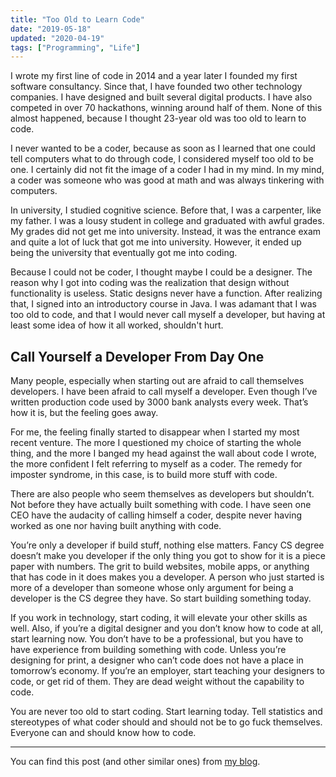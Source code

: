 ```yaml
---
title: "Too Old to Learn Code"
date: "2019-05-18"
updated: "2020-04-19"
tags: ["Programming", "Life"]
---
```


I wrote my first line of code in 2014 and a year later I founded my first software consultancy. Since that, I have founded two other technology companies. I have designed and built several digital products. I have also competed in over 70 hackathons, winning around half of them. None of this almost happened, because I thought 23-year old was too old to learn to code.

I never wanted to be a coder, because as soon as I learned that one could tell computers what to do through code, I considered myself too old to be one. I certainly did not fit the image of a coder I had in my mind. In my mind, a coder was someone who was good at math and was always tinkering with computers.

In university, I studied cognitive science. Before that, I was a carpenter, like my father. I was a lousy student in college and graduated with awful grades. My grades did not get me into university. Instead, it was the entrance exam and quite a lot of luck that got me into university. However, it ended up being the university that eventually got me into coding.

Because I could not be coder, I thought maybe I could be a designer. The reason why I got into coding was the realization that design without functionality is useless. Static designs never have a function. After realizing that, I signed into an introductory course in Java. I was adamant that I was too old to code, and that I would never call myself a developer, but having at least some idea of how it all worked, shouldn't hurt.

## Call Yourself a Developer From Day One

Many people, especially when starting out are afraid to call themselves developers. I have been afraid to call myself a developer. Even though I’ve written production code used by 3000 bank analysts every week. That’s how it is, but the feeling goes away.

For me, the feeling finally started to disappear when I started my most recent venture. The more I questioned my choice of starting the whole thing, and the more I banged my head against the wall about code I wrote, the more confident I felt referring to myself as a coder. The remedy for imposter syndrome, in this case, is to build more stuff with code.

There are also people who seem themselves as developers but shouldn’t. Not before they have actually built something with code. I have seen one CEO have the audacity of calling himself a coder, despite never having worked as one nor having built anything with code.

You’re only a developer if build stuff, nothing else matters. Fancy CS degree doesn’t make you developer if the only thing you got to show for it is a piece paper with numbers. The grit to build websites, mobile apps, or anything that has code in it does makes you a developer. A person who just started is more of a developer than someone whose only argument for being a developer is the CS degree they have. So start building something today.

If you work in technology, start coding, it will elevate your other skills as well. Also, if you’re a digital designer and you don’t know how to code at all, start learning now. You don’t have to be a professional, but you have to have experience from building something with code. Unless you’re designing for print, a designer who can’t code does not have a place in tomorrow’s economy. If you’re an employer, start teaching your designers to code, or get rid of them. They are dead weight without the capability to code.

You are never too old to start coding. Start learning today. Tell statistics and stereotypes of what coder should and should not be to go fuck themselves. Everyone can and should know how to code.

---

You can find this post (and other similar ones) from [my blog](https://perttu.dev/posts/too-old-to-learn-code/).
